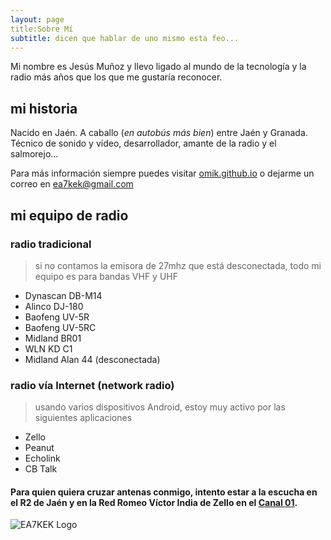 ```yaml
---
layout: page
title:Sobre Mí
subtitle: dicen que hablar de uno mismo esta feo...
---
```


Mi nombre es Jesús Muñoz y llevo ligado al mundo de la tecnología y la radio más años que los que me gustaría reconocer.

## mi historia

Nacido en Jaén. A caballo (*en autobús más bien*) entre Jaén y Granada. Técnico de sonido y vídeo, desarrollador, amante de la radio y el salmorejo... 

Para más información siempre puedes visitar [omik.github.io](https://omik.github.io) o dejarme un correo en [ea7kek@gmail.com](mailto:ea7kek@gmail.com)

## mi equipo de radio


### radio tradicional


> si no contamos la emisora de 27mhz que está desconectada, todo mi equipo es para bandas VHF y UHF 

- Dynascan DB-M14
- Alinco DJ-180
- Baofeng UV-5R
- Baofeng UV-5RC
- Midland BR01
- WLN KD C1
- Midland Alan 44 (desconectada)


### radio vía Internet (network radio)


> usando varios dispositivos Android, estoy muy activo por las siguientes aplicaciones

- Zello
- Peanut
- Echolink
- CB Talk


#### Para quien quiera cruzar antenas conmigo, intento estar a la escucha en el R2 de Jaén y en la Red Romeo Víctor India de Zello en el  [Canal 01](https://zello.com/channels/k/gmPbB).



![EA7KEK Logo](https://i.imgur.com/j20GK3n.png)